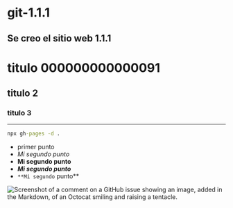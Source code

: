 # git-1.1.1
## Se creo el sitio web 1.1.1
# titulo 000000000000091
## titulo 2
### titulo 3
--- 
```cmd
npx gh-pages -d .
```
- primer punto
- *Mi segundo punto*
- **Mi segundo punto**
- ***Mi segundo punto***
- ``**Mi segundo`` punto**

![Screenshot of a comment on a GitHub issue showing an image, added in the Markdown, of an Octocat smiling and raising a tentacle.](https://myoctocat.com/assets/images/base-octocat.svg)
